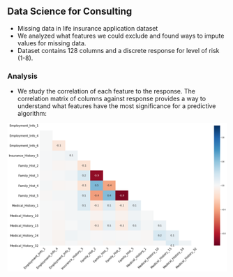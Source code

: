 ## Data Science for Consulting
- Missing data in life insurance application dataset
- We analyzed what features we could exclude and found ways to impute values for missing data.
- Dataset contains 128 columns and a discrete response for level of risk (1-8).

### Analysis
- We study the correlation of each feature to the response. The correlation matrix of columns against response provides a way to understand what features have the most significance for a predictive algorithm:

![](images/p1_correlation_heatmap.png)
